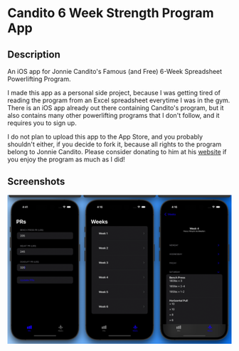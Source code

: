 # Candito 6 Week Strength Program App

## Description
An iOS app for Jonnie Candito's Famous (and Free) 6-Week Spreadsheet Powerlifting Program.

I made this app as a personal side project, because I was getting tired of reading the program from an Excel spreadsheet everytime I was in the gym. There is an iOS app already out there containing Candito's program, but it also contains many other powerlifting programs that I don't follow, and it requires you to sign up.

I do not plan to upload this app to the App Store, and you probably shouldn't either, if you decide to fork it, because all rights to the program belong to Jonnie Candito. Please consider donating to him at his [website](http://www.canditotraininghq.com/free-programs/) if you enjoy the program as much as I did!

## Screenshots

![Screenshots from the app. 1st picture is from the PRs screen. 2nd picture is a view of the list of weeks screen. The 3rd and final picture if a detail view of the workouts from a session in Week 4](./mockup-candito-app.png)
